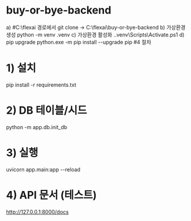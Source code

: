 # buy-or-bye-backend
a)
#C:\flexai 경로에서 git clone -> C:\flexai\buy-or-bye-backend
b) 가상환경 생성
python -m venv .venv
c) 가상환경 활성화
.\.venv\Scripts\Activate.ps1
d) pip upgrade
python.exe -m pip install --upgrade pip
#4 절차
# 1) 설치
pip install -r requirements.txt

# 2) DB 테이블/시드
python -m app.db.init_db

# 3) 실행
uvicorn app.main:app --reload

# 4) API 문서 (테스트)
http://127.0.0.1:8000/docs
